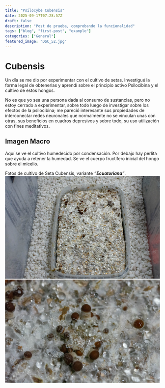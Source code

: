 ```yaml
---
title: "Psilocybe Cubensis"
date: 2025-09-17T07:28:57Z
draft: false
description: "Post de prueba, comprobando la funcionalidad"
tags: ["blog", "first-post", "example"]
categories: ["General"]
featured_image: "DSC_52.jpg"
---
```


# Cubensis

Un día se me dio por experimentar con el cultivo de setas. Investigué la forma legal de obtenerlas y aprendí sobre el principio activo Psilocibina y el cultivo de estos hongos. 

No es que yo sea una persona dada al consumo de sustancias, pero no estoy cerrado a experimentar, sobre todo luego de investigar sobre los efectos de la psilocibina; me pareció interesante sus propiedades de interconectar redes neuronales que normalmente no se vinculan unas con otras, sus beneficios en cuadros depresivos y sobre todo, su uso utilización con fines meditativos. 

## Imagen Macro

Aquí se ve el cultivo humedecido por condensación. Por debajo hay perlita que ayuda a retener la humedad. Se ve el cuerpo fructífero inicial del hongo sobre el micelio.

Fotos de cultivo de Seta Cubensis, variante ***"Ecuatoriana"***.
![Sample Image](DSC_5275.jpg "Cubensis 1")
![Sample Image](DSC_5276.jpg "Cubensis 2")
